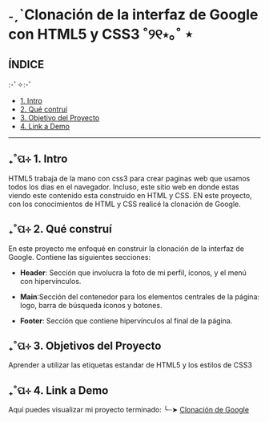 # ˗ˏˋClonación de la interfaz de Google con HTML5 y CSS3 ˚୨୧⋆｡˚ ⋆

## **ÍNDICE**
:･ﾟ✧:･ﾟ
* [1. Intro](#)
* [2. Qué contruí](#)
* [3. Objetivo del Proyecto](#)
* [4. Link a Demo](#)

****

## ₊˚ପ⊹ 1. Intro

HTML5 trabaja de la mano con css3 para crear paginas web que usamos todos los dias en el navegador. Incluso, este sitio web en donde estas viendo este contenido esta construido en HTML y CSS. EN este proyecto, con los conocimientos de HTML y CSS realicé la clonación de Google.

## ₊˚ପ⊹ 2. Qué construí

En este proyecto me enfoqué en construir la clonación de la interfaz de Google. Contiene las siguientes secciones:

* **Header**: Sección que involucra la foto de mi perfil, íconos, y el menú con hipervínculos.

* **Main**:Sección del contenedor para los elementos centrales de la página: logo, barra de búsqueda íconos y botones.

* **Footer**: Sección que contiene hipervínculos al final de la página.

## ₊˚ପ⊹ 3. Objetivos del Proyecto
Aprender a utilizar las etiquetas estandar de HTML5 y los estilos de CSS3

## ₊˚ପ⊹ 4. Link a Demo
Aquí puedes visualizar mi proyecto terminado:
╰┈➤ [Clonación de Google](https://clonaciondegooogle.netlify.app/)
